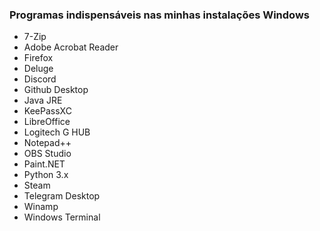 ### Programas indispensáveis nas minhas instalações Windows

- 7-Zip
- Adobe Acrobat Reader
- Firefox
- Deluge
- Discord
- Github Desktop
- Java JRE
- KeePassXC
- LibreOffice
- Logitech G HUB
- Notepad++
- OBS Studio
- Paint.NET
- Python 3.x
- Steam
- Telegram Desktop
- Winamp
- Windows Terminal
